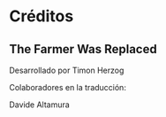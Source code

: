 # Créditos

## The Farmer Was Replaced

Desarrollado por Timon Herzog


Colaboradores en la traducción:

Davide Altamura